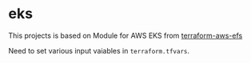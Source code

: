 # eks

This projects is based on Module for AWS EKS from [terraform-aws-efs](https://github.com/cloudposse/terraform-aws-efs)

Need to set various input vaiables in `terraform.tfvars`.
